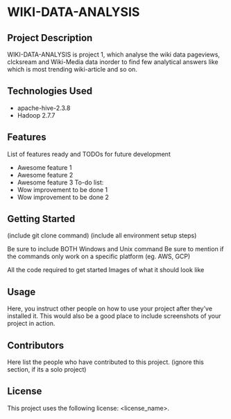 # WIKI-DATA-ANALYSIS
## Project Description
WIKI-DATA-ANALYSIS is project 1, which analyse the wiki data pageviews, clcksream and Wiki-Media data inorder to find few analytical answers like which is most trending wiki-article and so on.

## Technologies Used
- apache-hive-2.3.8
- Hadoop 2.7.7
## Features
List of features ready and TODOs for future development
- Awesome feature 1
- Awesome feature 2
- Awesome feature 3
To-do list:
- Wow improvement to be done 1
- Wow improvement to be done 2
## Getting Started
(include git clone command) (include all environment setup steps)

Be sure to include BOTH Windows and Unix command
Be sure to mention if the commands only work on a specific platform (eg. AWS, GCP)

All the code required to get started
Images of what it should look like
## Usage
Here, you instruct other people on how to use your project after they’ve installed it. This would also be a good place to include screenshots of your project in action.

## Contributors
Here list the people who have contributed to this project. (ignore this section, if its a solo project)

## License
This project uses the following license: <license_name>.
